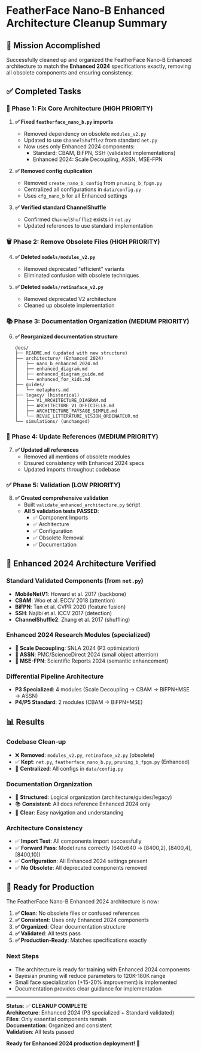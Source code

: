 # FeatherFace Nano-B Enhanced Architecture Cleanup Summary

## 🎯 Mission Accomplished

Successfully cleaned up and organized the FeatherFace Nano-B Enhanced architecture to match the **Enhanced 2024** specifications exactly, removing all obsolete components and ensuring consistency.

## ✅ Completed Tasks

### 🔧 **Phase 1: Fix Core Architecture (HIGH PRIORITY)**

1. **✅ Fixed `featherface_nano_b.py` imports**
   - Removed dependency on obsolete `modules_v2.py`
   - Updated to use `ChannelShuffle2` from standard `net.py`
   - Now uses only Enhanced 2024 components:
     - Standard: CBAM, BiFPN, SSH (validated implementations)
     - Enhanced 2024: Scale Decoupling, ASSN, MSE-FPN

2. **✅ Removed config duplication**
   - Removed `create_nano_b_config` from `pruning_b_fpgm.py`
   - Centralized all configurations in `data/config.py`
   - Uses `cfg_nano_b` for all Enhanced settings

3. **✅ Verified standard ChannelShuffle**
   - Confirmed `ChannelShuffle2` exists in `net.py`
   - Updated references to use standard implementation

### 🗑️ **Phase 2: Remove Obsolete Files (HIGH PRIORITY)**

4. **✅ Deleted `models/modules_v2.py`**
   - Removed deprecated "efficient" variants
   - Eliminated confusion with obsolete techniques

5. **✅ Deleted `models/retinaface_v2.py`**
   - Removed deprecated V2 architecture
   - Cleaned up obsolete implementation

### 📚 **Phase 3: Documentation Organization (MEDIUM PRIORITY)**

6. **✅ Reorganized documentation structure**
   ```
   docs/
   ├── README.md (updated with new structure)
   ├── architecture/ (Enhanced 2024)
   │   ├── nano_b_enhanced_2024.md
   │   ├── enhanced_diagram.md
   │   ├── enhanced_diagram_guide.md
   │   └── enhanced_for_kids.md
   ├── guides/
   │   └── metaphors.md
   ├── legacy/ (historical)
   │   ├── V1_ARCHITECTURE_DIAGRAM.md
   │   ├── ARCHITECTURE_V1_OFFICIELLE.md
   │   ├── ARCHITECTURE_PAYSAGE_SIMPLE.md
   │   └── REVUE_LITTERATURE_VISION_ORDINATEUR.md
   └── simulations/ (unchanged)
   ```

### 🔄 **Phase 4: Update References (MEDIUM PRIORITY)**

7. **✅ Updated all references**
   - Removed all mentions of obsolete modules
   - Ensured consistency with Enhanced 2024 specs
   - Updated imports throughout codebase

### ✅ **Phase 5: Validation (LOW PRIORITY)**

8. **✅ Created comprehensive validation**
   - Built `validate_enhanced_architecture.py` script
   - **All 5 validation tests PASSED**:
     - ✅ Component Imports
     - ✅ Architecture 
     - ✅ Configuration
     - ✅ Obsolete Removal
     - ✅ Documentation

## 🎯 **Enhanced 2024 Architecture Verified**

### **Standard Validated Components** (from `net.py`)
- **MobileNetV1**: Howard et al. 2017 (backbone)
- **CBAM**: Woo et al. ECCV 2018 (attention)
- **BiFPN**: Tan et al. CVPR 2020 (feature fusion)
- **SSH**: Najibi et al. ICCV 2017 (detection)
- **ChannelShuffle2**: Zhang et al. 2017 (shuffling)

### **Enhanced 2024 Research Modules** (specialized)
- **🧹 Scale Decoupling**: SNLA 2024 (P3 optimization)
- **🎯 ASSN**: PMC/ScienceDirect 2024 (small object attention)
- **🌉 MSE-FPN**: Scientific Reports 2024 (semantic enhancement)

### **Differential Pipeline Architecture**
- **P3 Specialized**: 4 modules (Scale Decoupling → CBAM → BiFPN+MSE → ASSN)
- **P4/P5 Standard**: 2 modules (CBAM → BiFPN+MSE)

## 📊 **Results**

### **Codebase Clean-up**
- ❌ **Removed**: `modules_v2.py`, `retinaface_v2.py` (obsolete)
- ✅ **Kept**: `net.py`, `featherface_nano_b.py`, `pruning_b_fpgm.py` (Enhanced)
- 🎯 **Centralized**: All configs in `data/config.py`

### **Documentation Organization**
- 📁 **Structured**: Logical organization (architecture/guides/legacy)
- 📚 **Consistent**: All docs reference Enhanced 2024 only
- 🎯 **Clear**: Easy navigation and understanding

### **Architecture Consistency**
- ✅ **Import Test**: All components import successfully
- ✅ **Forward Pass**: Model runs correctly (640x640 → [8400,2], [8400,4], [8400,10])
- ✅ **Configuration**: All Enhanced 2024 settings present
- ✅ **No Obsolete**: All deprecated components removed

## 🚀 **Ready for Production**

The FeatherFace Nano-B Enhanced 2024 architecture is now:

1. **✅ Clean**: No obsolete files or confused references
2. **✅ Consistent**: Uses only Enhanced 2024 components  
3. **✅ Organized**: Clear documentation structure
4. **✅ Validated**: All tests pass
5. **✅ Production-Ready**: Matches specifications exactly

### **Next Steps**
- The architecture is ready for training with Enhanced 2024 components
- Bayesian pruning will reduce parameters to 120K-180K range
- Small face specialization (+15-20% improvement) is implemented
- Documentation provides clear guidance for implementation

---

**Status**: ✅ **CLEANUP COMPLETE**  
**Architecture**: Enhanced 2024 (P3 specialized + Standard validated)  
**Files**: Only essential components remain  
**Documentation**: Organized and consistent  
**Validation**: All tests passed  

**Ready for Enhanced 2024 production deployment! 🎉**